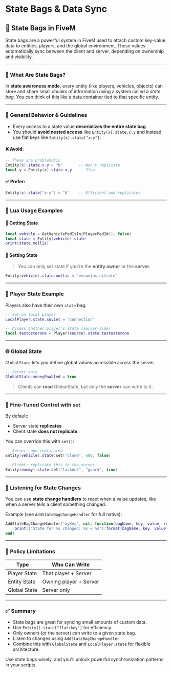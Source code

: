 # State Bags & Data Sync

## 🔄 State Bags in FiveM

State bags are a powerful system in FiveM used to attach custom key-value data to entities, players, and the global environment. These values automatically sync between the client and server, depending on ownership and visibility.

***

### 🧠 What Are State Bags?

In **state awareness mode**, every entity (like players, vehicles, objects) can store and share small chunks of information using a system called a _state bag_. You can think of this like a data container tied to that specific entity.

***

### 🧰 General Behavior & Guidelines

* Every access to a state value **deserializes the entire state bag**.
* You should **avoid nested access** like `Entity(x).state.x.y` and instead use flat keys like `Entity(x).state["x:y"]`.

#### ❌ Avoid:

```lua
-- These are problematic
Entity(x).state.x.y = "b"       -- Won't replicate
local y = Entity(x).state.x.y   -- Slow
```

#### ✅ Prefer:

```lua
Entity(x).state["x:y"] = "b"    -- Efficient and replicates
```

***

### 🧪 Lua Usage Examples

#### 🔹 Getting State

```lua
local vehicle = GetVehiclePedIsIn(PlayerPedId(), false)
local state = Entity(vehicle).state
print(state.mollis)
```

#### 🔹 Setting State

> You can only set state if you're the **entity owner** or the **server**.

```lua
Entity(vehicle).state.mollis = "vesuvius citrate"
```

***

### 👤 Player State Example

Players also have their own `state` bag:

```lua
-- Set on local player
LocalPlayer.state.soviet = "connection"

-- Access another player's state (server-side)
local testosterone = Player(source).state.testosterone
```

***

### 🌐 Global State

`GlobalState` lets you define global values accessible across the server.

```lua
-- Server only
GlobalState.moneyEnabled = true
```

> Clients can **read** GlobalState, but only the **server** can write to it.

***

### 🔧 Fine-Tuned Control with `set`

By default:

* Server state **replicates**
* Client state **does not replicate**

You can override this with `set()`:

```lua
-- Server: non-replicated
Entity(vehicle).state:set("clone", 600, false)

-- Client: replicate this to the server
Entity(enemy).state:set("taskAck", "guard", true)
```

***

### 📡 Listening for State Changes

You can use **state change handlers** to react when a value updates, like when a server tells a client something changed.

Example (see `AddStateBagChangeHandler` for full native):

```lua
AddStateBagChangeHandler('myKey', nil, function(bagName, key, value, reserved, replicated)
    print(("State for %s changed: %s = %s"):format(bagName, key, value))
end)
```

***

### 🔐 Policy Limitations

| Type         | Who Can Write          |
| ------------ | ---------------------- |
| Player State | That player + Server   |
| Entity State | Owning player + Server |
| Global State | Server only            |

***

### ✅ Summary

* State bags are great for syncing small amounts of custom data.
* Use `Entity().state["flat:key"]` for efficiency.
* Only owners (or the server) can write to a given state bag.
* Listen to changes using `AddStateBagChangeHandler`.
* Combine this with `GlobalState` and `LocalPlayer.state` for flexible architecture.

Use state bags wisely, and you'll unlock powerful synchronization patterns in your scripts.
